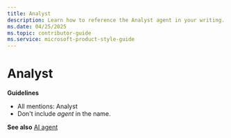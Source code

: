 ```yaml
---
title: Analyst
description: Learn how to reference the Analyst agent in your writing. 
ms.date: 04/25/2025
ms.topic: contributor-guide
ms.service: microsoft-product-style-guide
---
```


# Analyst

**Guidelines**

- All mentions: Analyst
- Don't include *agent* in the name.

**See also** [AI agent](~/a_z_names_terms/a/ai-agent.md)
